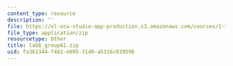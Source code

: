 ```yaml
---
content_type: resource
description: ''
file: https://ol-ocw-studio-app-production.s3.amazonaws.com/courses/1-103-civil-engineering-materials-laboratory-spring-2004/fa361344f481e6953140a5316c039596_lab6_groupA1.zip
file_type: application/zip
resourcetype: Other
title: lab6_groupA1.zip
uid: fa361344-f481-e695-3140-a5316c039596
---
```

